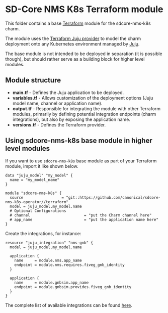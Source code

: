 # SD-Core NMS K8s Terraform module

This folder contains a base [Terraform][Terraform] module for the sdcore-nms-k8s charm.

The module uses the [Terraform Juju provider][Terraform Juju provider] to model the charm deployment onto any Kubernetes environment managed by [Juju][Juju].

The base module is not intended to be deployed in separation (it is possible though), but should rather serve as a building block for higher level modules.

## Module structure

- **main.tf** - Defines the Juju application to be deployed.
- **variables.tf** - Allows customization of the deployment options (Juju model name, channel or application name).
- **output.tf** - Responsible for integrating the module with other Terraform modules, primarily by defining potential integration endpoints (charm integrations), but also by exposing the application name.
- **versions.tf** - Defines the Terraform provider.

## Using sdcore-nms-k8s base module in higher level modules

If you want to use `sdcore-nms-k8s` base module as part of your Terraform module, import it like shown below.

```text
data "juju_model" "my_model" {
  name = "my_model_name"
}

module "sdcore-nms-k8s" {
  source                 = "git::https://github.com/canonical/sdcore-nms-k8s-operator//terraform"
  model = juju_model.my_model.name
  # Optional Configurations
  # channel                        = "put the Charm channel here" 
  # app_name                       = "put the application name here" 
}
```

Create the integrations, for instance:

```text
resource "juju_integration" "nms-gnb" {
  model = juju_model.my_model.name

  application {
    name     = module.nms.app_name
    endpoint = module.nms.requires.fiveg_gnb_identity
  }

  application {
    name     = module.gnbsim.app_name
    endpoint = module.gnbsim.provides.fiveg_gnb_identity
  }
}
```

The complete list of available integrations can be found [here][nms-integrations].

[Terraform]: https://www.terraform.io/
[Terraform Juju provider]: https://registry.terraform.io/providers/juju/juju/latest
[Juju]: https://juju.is
[nms-integrations]: https://charmhub.io/sdcore-nms-k8s/integrations
